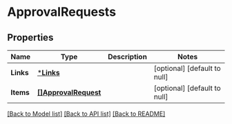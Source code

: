 # ApprovalRequests

## Properties
Name | Type | Description | Notes
------------ | ------------- | ------------- | -------------
**Links** | [***Links**](Links.md) |  | [optional] [default to null]
**Items** | [**[]ApprovalRequest**](ApprovalRequest.md) |  | [optional] [default to null]

[[Back to Model list]](../README.md#documentation-for-models) [[Back to API list]](../README.md#documentation-for-api-endpoints) [[Back to README]](../README.md)


